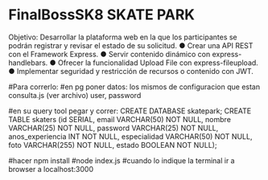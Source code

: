 # FinalBossSK8  SKATE PARK 
Objetivo: Desarrollar la plataforma web en la que los participantes se podrán registrar y revisar el estado de su solicitud.
● Crear una API REST con el Framework Express.
● Servir contenido dinámico con express-handlebars.
● Ofrecer la funcionalidad Upload File con express-fileupload.
● Implementar seguridad y restricción de recursos o contenido con JWT.


#Para correrlo:
#en pg poner datos: los mismos de configuracion que estan consulta.js (ver archivo) user, password            

#en su query tool pegar y correr: CREATE DATABASE skatepark; CREATE TABLE skaters (id SERIAL, email VARCHAR(50) NOT NULL, nombre VARCHAR(25) NOT NULL, password VARCHAR(25) NOT NULL, anos_experiencia INT NOT NULL, especialidad VARCHAR(50) NOT NULL, foto VARCHAR(255) NOT NULL, estado BOOLEAN NOT NULL);

#hacer npm install
#node index.js
#cuando lo indique la terminal ir a browser a localhost:3000
